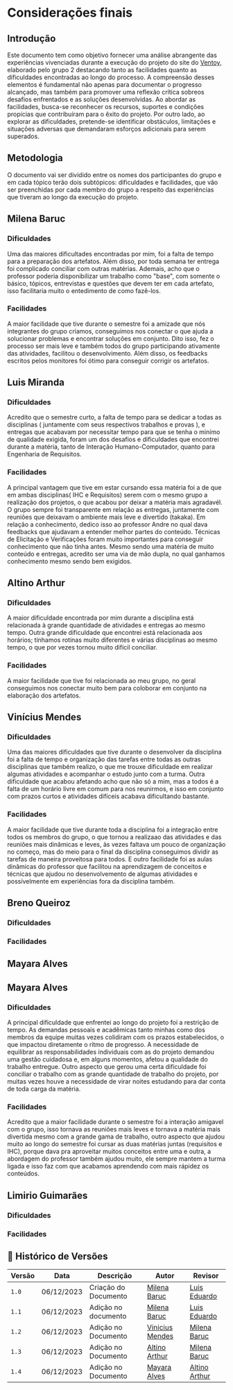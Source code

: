 # Considerações finais

## Introdução

Este documento tem como objetivo fornecer uma análise abrangente das experiências vivenciadas durante a execução do projeto do site do [Ventoy](https://github.com/Interacao-Humano-Computador/2023.2-Ventoy#readme), elaborado pelo grupo 2 destacando tanto as facilidades quanto as dificuldades encontradas ao longo do processo. A compreensão desses elementos é fundamental não apenas para documentar o progresso alcançado, mas também para promover uma reflexão crítica sobreos desafios enfrentados e as soluções desenvolvidas. Ao abordar as facilidades, busca-se reconhecer os recursos, suportes e condições propícias que contribuíram para o êxito do projeto. Por outro lado, ao explorar as dificuldades, pretende-se identificar obstáculos, limitações e situações adversas que demandaram esforços adicionais para serem superados.

## Metodologia

O documento vai ser dividido entre os nomes dos participantes do grupo e em cada tópico terão dois subtópicos: dificuldades e facilidades, que vão ser preenchidas por cada membro do grupo a respeito das experiências que tiveram ao longo da execução do projeto.

## Milena Baruc

### Dificuldades

Uma das maiores dificultades encontradas por mim, foi a falta de tempo para a preparação dos artefatos. Além disso, por toda semana ter entrega foi complicado conciliar com outras matérias. Ademais, acho que o professor poderia disponibilizar um trabalho como "base", com somente o básico, tópicos, entrevistas e questões que devem ter em cada artefato, isso facilitaria muito o entedimento de como fazê-los. 

### Facilidades

A maior facilidade que tive durante o semestre foi a amizade que nós integrantes do grupo criamos, conseguimos nos conectar o que ajuda a solucionar problemas e encontrar soluções em conjunto. Dito isso, fez o processo ser mais leve e também todos do grupo participando ativamente das atividades, facilitou o desenvolvimento. Além disso, os feedbacks escritos pelos monitores foi ótimo para conseguir corrigir os artefatos.

## Luis Miranda

### Dificuldades
Acredito que o semestre curto, a falta de tempo para se dedicar a todas as disciplinas ( juntamente com seus respectivos trabalhos e provas ), e entregas que acabavam por necessitar tempo para que se tenha o minímo de qualidade exigida, foram um dos desafios e dificuldades que encontrei durante a matéria, tanto de Interação Humano-Computador, quanto para Engenharia de Requisitos.

### Facilidades
A principal vantagem que tive em estar cursando essa matéria foi a de que em ambas disciplinas( IHC e Requisitos) serem com o mesmo grupo a realização dos projetos, o que acabou por deixar a matéria mais agradavél. O grupo sempre foi transparente em relação as entregas, juntamente com reuniões que deixavam o ambiente mais leve e divertido (takaka). Em relação a conhecimento, dedico isso ao professor Andre no qual dava feedbacks que ajudavam a entender melhor partes do conteúdo. Técnicas de Elicitação e Verificações foram muito importantes para conseguir conhecimento que não tinha antes. Mesmo sendo uma matéria de muito conteúdo e entregas, acredito ser uma via de mão dupla, no qual ganhamos conhecimento mesmo sendo bem exigidos.

## Altino Arthur

### Dificuldades

A maior dificuldade encontrada por mim durante a disciplina está relacionada à grande quantidade de atividades e entregas ao mesmo tempo. Outra grande dificuldade que encontrei está relacionada aos horários; tínhamos rotinas muito diferentes e várias disciplinas ao mesmo tempo, o que por vezes tornou muito difícil conciliar.

### Facilidades

A maior facilidade que tive foi relacionada ao meu grupo, no geral conseguimos nos conectar muito bem para coloborar em conjunto na elaboração dos artefatos.

## Vinícius Mendes

### Dificuldades

Uma das maiores dificuldades que tive durante o desenvolver da disciplina foi a falta de tempo e organização das tarefas entre todas as outras disciplinas que também realizo, o que me trouxe dificuldade em realizar algumas atividades e acompanhar o estudo junto com a turma. Outra dificuldade que acabou afetando acho que não só a mim, mas a todos é a falta de um horário livre em comum para nos reunirmos, e isso em conjunto com prazos curtos e atividades difíceis acabava dificultando bastante.

### Facilidades

A maior facilidade que tive durante toda a disciplina foi a integração entre todos os membros do grupo, o que tornou a realizaao das atividades e das reuniões mais dinâmicas e leves, às vezes faltava um pouco de organização no começo, mas do meio para o final da disciplina conseguimos dividir as tarefas de maneira proveitosa para todos. E outro facilidade foi as aulas dinâmicas do professor que facilitou na aprendizagem de conceitos e técnicas que ajudou no desenvolvemento de algumas atividades e possívelmente em experiências fora da disciplina também.

## Breno Queiroz

### Dificuldades

### Facilidades


## Mayara Alves

## Mayara Alves

### Dificuldades

A principal dificuldade que enfrentei ao longo do projeto foi a restrição de tempo. As demandas pessoais e acadêmicas tanto minhas como dos membros da equipe muitas vezes colidiram com os prazos estabelecidos, o que impactou diretamente o ritmo de progresso. A necessidade de equilibrar as responsabilidades individuais com as do projeto demandou uma gestão cuidadosa e, em alguns momentos, afetou a qualidade do trabalho entregue. Outro aspecto que gerou uma certa dificuldade foi conciliar o trabalho com as grande quantidade de trabalho do projeto, por muitas vezes houve a necessidade de virar noites estudando para dar conta de toda carga da matéria.

### Facilidades

Acredito que a maior facilidade durante o semestre foi a interação amigavel com o grupo, isso tornava as reuniões mais leves e tornava a matéria mais divertida mesmo com a grande gama de trabalho, outro aspecto que ajudou muito ao longo do semestre foi cursar as duas matérias juntas (requisitos e IHC), porque dava pra aproveitar muitos conceitos entre uma e outra, a abordagem do professor também ajudou muito, ele sempre mantem a turma ligada e isso faz com que acabamos aprendendo com mais rápidez os conteúdos.

## Limirio Guimarães

### Dificuldades

### Facilidades


## 📑 Histórico de Versões

| Versão |    Data    |       Descrição      | Autor                                          |   Revisor                            |
| ------ | ---------- | -------------------- | ---------------------------------------------- | ---------------------------------- |
| `1.0`  | 06/12/2023 | Criação do Documento | [Milena Baruc](https://github.com/MilenaBaruc) | [Luis Eduardo](https://github.com/LuisMiranda10) |
| `1.1`  | 06/12/2023 | Adição no documento | [Milena Baruc](https://github.com/MilenaBaruc) | [Luis Eduardo](https://github.com/LuisMiranda10) |
| `1.2`  | 06/12/2023 | Adição no Documento | [Vinicius Mendes](https://github.com/yabamiah.png) | [Milena Baruc](https://github.com/MilenaBaruc) |
| `1.3`  | 06/12/2023 | Adição no Documento | [Altino Arthur](https://github.com/arthurrochamoreira) | [Milena Baruc](https://github.com/MilenaBaruc) |
| `1.4`  | 06/12/2023 | Adição no Documento | [Mayara Alves](https://github.com/arthurrochamoreira) | [Altino Arthur](https://github.com/arthurrochamoreira) |
